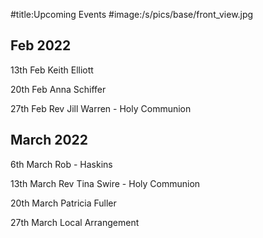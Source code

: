 #title:Upcoming Events
#image:/s/pics/base/front_view.jpg



## Feb 2022

13th Feb  Keith Elliott 

20th Feb  Anna Schiffer

27th Feb  Rev Jill Warren - Holy Communion

## March 2022

6th March  Rob - Haskins

13th March Rev Tina Swire - Holy Communion

20th March Patricia Fuller 

27th March Local Arrangement
